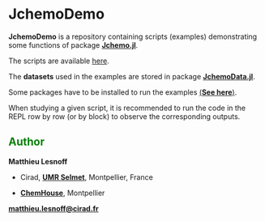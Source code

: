 # JchemoDemo

**JchemoDemo** is a repository containing scripts (examples) demonstrating some functions of package [**Jchemo.jl**](https://github.com/mlesnoff/Jchemo.jl).

The scripts are available [here](https://github.com/mlesnoff/JchemoDemo/tree/main/src).

The **datasets** used in the examples are stored in package [**JchemoData.jl**](https://github.com/mlesnoff/JchemoData.jl). 

Some packages have to be installed to run the examples [(**See here**)](https://github.com/mlesnoff/JchemoDemo/_Project.toml).

When studying a given script, it is recommended to run the code in the REPL row by row (or by block) to observe the corresponding outputs. 

## <span style="color:green"> **Author** </span> 

**Matthieu Lesnoff**

- Cirad, [**UMR Selmet**](https://umr-selmet.cirad.fr/en), Montpellier, France

- [**ChemHouse**](https://www.chemproject.org/ChemHouse), Montpellier

**matthieu.lesnoff@cirad.fr**



